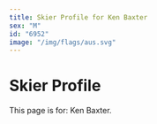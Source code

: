 ```yaml
---
title: Skier Profile for Ken Baxter
sex: "M"
id: "6952"
image: "/img/flags/aus.svg" 
---
```


# Skier Profile

This page is for: Ken Baxter.
    